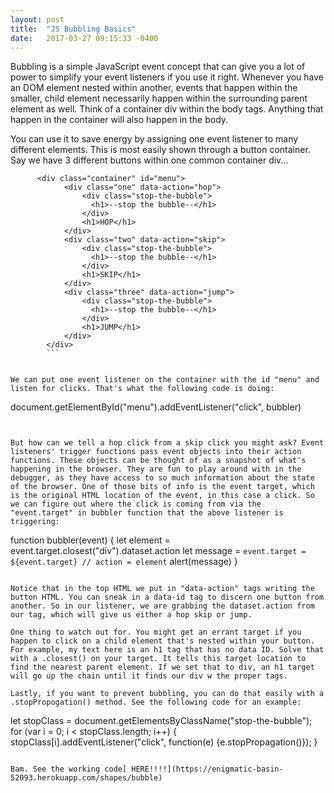 ```yaml
---
layout: post
title:  "JS Bubbling Basics"
date:   2017-03-27 09:15:33 -0400
---
```



Bubbling is a simple JavaScript event concept that can give you a lot of power to simplify your event listeners if you use it right. Whenever you have an DOM element nested within another, events that happen within the smaller, child element necessarily happen within the surrounding parent element as well. Think of a container div within the body tags. Anything that happen in the container will also happen in the body. 

You can use it to save energy by assigning one event listener to many different elements. This is most easily shown through a button container. Say we have 3 different buttons within one common container div...

```
      <div class="container" id="menu">
            <div class="one" data-action="hop">
                <div class="stop-the-bubble">
                  <h1>--stop the bubble--</h1>
                </div>
                <h1>HOP</h1>
            </div>
            <div class="two" data-action="skip">
                <div class="stop-the-bubble">
                  <h1>--stop the bubble--</h1>
                </div>
                <h1>SKIP</h1>
            </div>
            <div class="three" data-action="jump">
                <div class="stop-the-bubble">
                  <h1>--stop the bubble--</h1>
                </div>
                <h1>JUMP</h1>
            </div>
        </div>
		```
				

We can put one event listener on the container with the id "menu" and listen for clicks. That's what the following code is doing: 

```
document.getElementById("menu").addEventListener("click", bubbler)
```


But how can we tell a hop click from a skip click you might ask? Event listeners' trigger functions pass event objects into their action functions. These objects can be thought of as a snapshot of what's happening in the browser. They are fun to play around with in the debugger, as they have access to so much information about the state of the browser. One of those bits of info is the event target, which is the original HTML location of the event, in this case a click. So we can figure out where the click is coming from via the "event.target" in bubbler function that the above listener is triggering:

```
function bubbler(event) {
          let element = event.target.closest("div").dataset.action
          let message = `event.target = ${event.target} // action = element`
          alert(message)
        }
```

Notice that in the top HTML we put in "data-action" tags writing the button HTML. You can sneak in a data-id tag to discern one button from another. So in our listener, we are grabbing the dataset.action from our tag, which will give us either a hop skip or jump.

One thing to watch out for. You might get an errant target if you happen to click on a child element that's nested within your button. For example, my text here is an h1 tag that has no data ID. Solve that with a .closest() on your target. It tells this target location to find the nearest parent element. If we set that to div, an h1 target will go up the chain until it finds our div w the proper tags. 

Lastly, if you want to prevent bubbling, you can do that easily with a .stopPropogation() method. See the following code for an example: 

```
let stopClass = document.getElementsByClassName("stop-the-bubble");
        for (var i = 0; i < stopClass.length; i++) {
        stopClass[i].addEventListener("click", function(e) {e.stopPropagation()});
        }
```

Bam. See the working code[ HERE!!!!](https://enigmatic-basin-52093.herokuapp.com/shapes/bubble)
